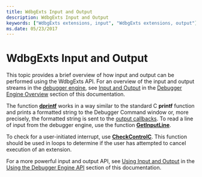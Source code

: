 ```yaml
---
title: WdbgExts Input and Output
description: WdbgExts Input and Output
keywords: ["WdbgExts extensions, input", "WdbgExts extensions, output"]
ms.date: 05/23/2017
---
```


# WdbgExts Input and Output


This topic provides a brief overview of how input and output can be performed using the WdbgExts API. For an overview of the input and output streams in the [debugger engine](introduction.md#debugger-engine), see [Input and Output](input-and-output.md) in the [Debugger Engine Overview](debugger-engine-overview.md) section of this documentation.

The function [**dprintf**](/windows-hardware/drivers/ddi/wdbgexts/nc-wdbgexts-pwindbg_output_routine) works in a way similar to the standard C **printf** function and prints a formatted string to the Debugger Command window or, more precisely, the formatted string is sent to the [output callbacks](using-input-and-output.md#output-callbacks). To read a line of input from the debugger engine, use the function [**GetInputLine**](/windows-hardware/drivers/ddi/wdbgexts/nf-wdbgexts-getinputline).

To check for a user-initiated interrupt, use [**CheckControlC**](/windows-hardware/drivers/ddi/wdbgexts/nc-wdbgexts-pwindbg_check_control_c). This function should be used in loops to determine if the user has attempted to cancel execution of an extension.

For a more powerful input and output API, see [Using Input and Output](using-input-and-output.md) in the [Using the Debugger Engine API](using-the-debugger-engine-api.md) section of this documentation.

 

